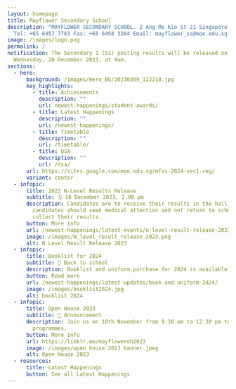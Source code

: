 ```yaml
---
layout: homepage
title: Mayflower Secondary School
description: "MAYFLOWER SECONDARY SCHOOL. 2 Ang Mo Kio St 21 Singapore 569384
  Tel: +65 6457 7783 Fax: +65 6458 3284 Email: mayflower_ss@moe.edu.sg."
image: /images/logo.png
permalink: /
notification: The Secondary 1 (S1) posting results will be released on
  Wednesday, 20 December 2023, at 9am.
sections:
  - hero:
      background: /images/Hero_BG/20230309_122210.jpg
      key_highlights:
        - title: Achievements
          description: ""
          url: newest-happenings/student-awards/
        - title: Latest Happenings
          description: ""
          url: /newest-happenings/
        - title: Timetable
          description: ""
          url: /timetable/
        - title: DSA
          description: ""
          url: /dsa/
      url: https://sites.google.com/moe.edu.sg/mfss-2024-sec1-reg/
      variant: center
  - infopic:
      title: 2023 N-Level Results Release
      subtitle: 🗓 18 December 2023, 2.00 pm
      description: Candidates are to receive their results in the hall. Unwell
        candidates should seek medical attention and not return to school to
        collect their results.
      button: More info
      url: /newest-happenings/latest-events/n-level-result-release-2023/
      image: /images/N_level_result_release_2023.png
      alt: N Level Result Release 2023
  - infopic:
      title: Booklist for 2024
      subtitle: 🏫 Back to school
      description: Booklist and uniform purchase for 2024 is available.
      button: Read more
      url: /newest-happenings/latest-updates/book-and-uniform-2024/
      image: /images/booklist2024.jpg
      alt: booklist 2024
  - infopic:
      title: Open House 2023
      subtitle: 📣 Announcement
      description: Join us on 18th November from 9:30 am to 12:30 pm to discover our
        programmes.
      button: More info
      url: https://linktr.ee/mayfloweroh2023
      image: /images/open house 2023 banner.jpeg
      alt: Open House 2023
  - resources:
      title: Latest Happenings
      button: See all Latest Happenings
---
```

